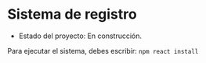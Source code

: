 <h1>Sistema de registro</h1>

- Estado del proyecto: En construcción.

Para ejecutar el sistema, debes escribir:
```npm react install```
